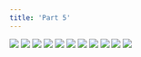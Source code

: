 ```yaml
---
title: 'Part 5'
---
```


![](/images/monster-story/part-5/monster061.png)
![](/images/monster-story/part-5/monster062.png)
![](/images/monster-story/part-5/monster063.png)
![](/images/monster-story/part-5/monster064.png)
![](/images/monster-story/part-5/monster065.png)
![](/images/monster-story/part-5/monster066.png)
![](/images/monster-story/part-5/monster067.png)
![](/images/monster-story/part-5/monster068.png)
![](/images/monster-story/part-5/monster069.png)
![](/images/monster-story/part-5/monster070.png)
![](/images/monster-story/part-5/monster071.png)